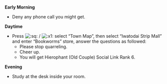 **Early Morning**

- Deny any phone call you might get.

**Daytime**

- Press ![:sq:](/assets/square.png) / ![:x1:](/assets/x1.png) select “Town Map”, then select “Iwatodai Strip Mall” and enter “Bookworms” store, answer the questions as followed:
  - Please stop quarreling.
  - Cheer up.
  - You will get Hierophant (Old Couple) Social Link Rank 6.

**Evening**

- Study at the desk inside your room.
